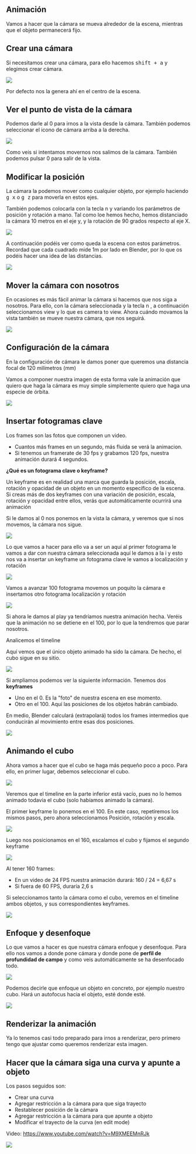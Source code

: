 ##  Animación

Vamos a hacer que la cámara se mueva alrededor de la escena, mientras que el objeto permanecerá fijo.

## Crear una cámara

Si necesitamos crear una cámara, para ello hacemos <kbd>shift + a</kbd> y elegimos crear cámara. 

![](img/2022-11-01-15-10-38.png)

Por defecto nos la genera ahí en el centro de la escena.


## Ver el punto de vista de la cámara

Podemos darle al 0 para irnos a la vista desde la cámara. También podemos seleccionar el icono de cámara arriba a la derecha.

![](img/2022-11-01-15-11-38.png)

Como veis si intentamos movernos nos salimos de la cámara. También podemos pulsar 0 para salir de la vista.


## Modificar la posición

La cámara la podemos mover como cualquier objeto, por ejemplo haciendo <kbd>g x</kbd> o <kbd>g z</kbd> para moverla en estos ejes.

También podemos colocarla con la tecla <kbd>n</kbd> y variando los parámetros de posición y rotación a mano. Tal como loe hemos hecho, hemos distanciado la cámara 10 metros en el eje y, y la rotación de 90 grados respecto al eje X.

<img src="media/image27.png" id="image27">

A continuación podéis ver como queda la escena con estos parámetros. Recordad que cada cuadrado mide 1m por lado en Blender, por lo que os podéis hacer una idea de las distancias.

<img src="media/image28.png" id="image28">

## Mover la cámara con nosotros

En ocasiones es más fácil animar la cámara si hacemos que nos siga a nosotros. Para ello, con la cámara seleccionada y la tecla <kbd>n</kbd> , a continuación seleccionamos view y lo que es camera to view. Ahora cuándo movamos la vista también se mueve nuestra cámara, que nos seguirá.

<img src="media/image29.png" id="image29">

## Configuración de la cámara

En la configuración de cámara le damos poner que queremos una distancia focal de 120 milímetros (mm)

Vamos a componer nuestra imagen de esta forma vale la animación que quiero que haga la cámara es muy simple simplemente quiero que haga una especie de órbita. 

<img src="media/image30.png" id="image30">

## Insertar fotogramas clave

Los frames son las fotos que componen un video. 
- Cuantos más frames en un segundo, más fluida se verá la animacion.
- Si tenemos un framerate de 30 fps y grabamos 120 fps, nuestra animación durará 4 segundos.

**¿Qué es un fotograma clave o keyframe?**

Un keyframe es en realidad una marca que guarda la posición, escala, rotación y opacidad de un objeto en un momento específico de la escena. Si creas más de dos keyframes con una variación de posición, escala, rotación y opacidad entre ellos, verás que automáticamente ocurrirá una animación

Si le damos al 0 nos ponemos en la vista la cámara, y veremos que si nos movemos, la cámara nos sigue.

<img src="media/image31.png" id="image31">

Lo que vamos a hacer para ello va a ser un aquí al primer fotograma le vamos a dar con nuestra cámara seleccionada aquí le damos a la i y esto nos va a insertar un keyframe un fotograma clave le vamos a localización y rotación 

<img src="media/image32.png" id="image32">

Vamos a avanzar 100 fotograma movemos un poquito la cámara e insertamos otro fotograma localización y rotación

<img src="media/image33.png" id="image33">

 Si ahora le damos al play ya tendríamos nuestra animación hecha. Veréis que la animación no se detiene en el 100, por lo que la tendremos que parar nosotros.

Analicemos el timeline

Aquí vemos que el único objeto animado ha sido la cámara. De hecho, el cubo sigue en su sitio.

<img src="media/image34.png" id="image34">

Si ampliamos podemos ver la siguiente información. Tenemos dos **keyframes**

- Uno en el 0. Es la "foto" de nuestra escena en ese momento.
- Otro en el 100. Aquí las posiciones de los objetos habrán cambiado.

En medio, Blender calculará (extrapolará) todos los frames intermedios que conducirán al movimiento entre esas dos posiciones.

<img src="media/image35.png" id="image35">

## Animando el cubo

Ahora vamos a hacer que el cubo se haga más pequeño poco a poco. Para ello, en primer lugar, debemos seleccionar el cubo.

<img src="media/image36.png" id="image36">

Veremos que el timeline en la parte inferior está vacío, pues no lo hemos animado todavía el cubo (solo habíamos animado la cámara).

El primer keyframe lo ponemos en el 100. En este caso, repetiremos los mismos pasos, pero ahora seleccionamos Posición, rotación y escala.

<img src="media/image37.png" id="image37">

Luego nos posicionamos en el 160, escalamos el cubo y fijamos el segundo keyframe

<img src="media/image38.png" id="image38">

Al tener 160 frames:

- En un video de 24 FPS nuestra animación durará: 160 / 24 = 6,67 s
- Si fuera de 60 FPS, duraría 2,6 s

Si seleccionamos tanto la cámara como el cubo, veremos en el timeline ambos objetos, y sus correspondientes keyframes.

<img src="media/image39.png" id="image39">

## Enfoque y desenfoque

Lo que vamos a hacer es que nuestra cámara enfoque y desenfoque. Para ello nos vamos a donde pone cámara y donde pone de **perfil de profundidad de campo** y como veis automáticamente se ha desenfocado todo.

![](img/2022-10-27-17-04-43.png)

Podemos decirle que enfoque un objeto en concreto, por ejemplo nuestro cubo. Hará un autofocus hacia el objeto, esté donde esté.

![](img/2022-10-27-17-05-21.png)

## Renderizar la animación

Ya lo tenemos casi todo preparado para irnos a renderizar, pero primero tengo que ajustar como queremos renderizar esta imagen. 

<div class="break"></div>


## Hacer que la cámara siga una curva y apunte a objeto

Los pasos seguidos son:

- Crear una curva
- Agregar restricción a la cámara para que siga trayecto
- Restablecer posición de la cámara
- Agregar restricción a la cámara para que apunte a objeto
- Modificar el trayecto de la curva (en edit mode)

Video: https://www.youtube.com/watch?v=M9XMEEMnRJk


![](img/2022-11-01-15-07-48.png)